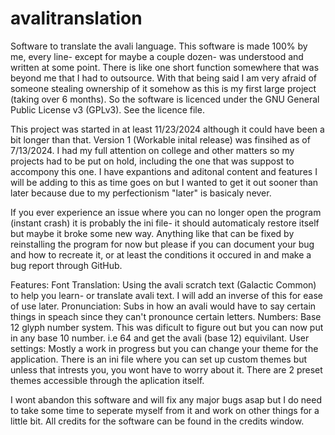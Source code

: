 # avalitranslation
Software to translate the avali language. 
This software is made 100% by me, every line- except for maybe a couple dozen- was understood and written at some point. There is like one short function somewhere that was beyond me that I had to outsource. With that being said I am very afraid of someone stealing ownership of it somehow as this is my first large project (taking over 6 months). So the software is licenced under the GNU General Public License v3 (GPLv3). See the licence file.

This project was started in at least 11/23/2024 although it could have been a bit longer than that. Version 1 (Workable inital release) was finsihed as of 7/13/2024. I had  my full attention on college and other matters so my projects had to be put on hold, including the one that was suppost to accompony this one. I have expantions and aditonal content and features I will be adding to this as time goes on but I wanted to get it out sooner than later because due to my perfectionism "later" is basicaly never. 

If you ever experience an issue where you can no longer open the program (instant crash) it is probably the ini file- it should automaticaly restore itself but maybe it broke some new way. Anything like that can be fixed by reinstalling the program for now but please if you can document your bug and how to recreate it, or at least the conditions it occured in and make a bug report through GitHub.

Features:
Font Translation: Using the avali scratch text (Galactic Common) to help you learn- or translate avali text. I will add an inverse of this for ease of use later.
Pronunciation: Subs in how an avali would have to say certain things in speach since they can't pronounce certain letters.
Numbers: Base 12 glyph number system. This was dificult to figure out but you can now put in any base 10 number. i.e 64 and get the avali (base 12) equivilant.
User settings: Mostly a work in progress but you can change your theme for the application.
There is an ini file where you can set up custom themes but unless that intrests you, you wont have to worry about it. There are 2 preset themes accessible through the aplication itself.  

I wont abandon this software and will fix any major bugs asap but I do need to take some time to seperate myself from it and work on other things for a little bit. All credits for the software can be found in the credits window.
